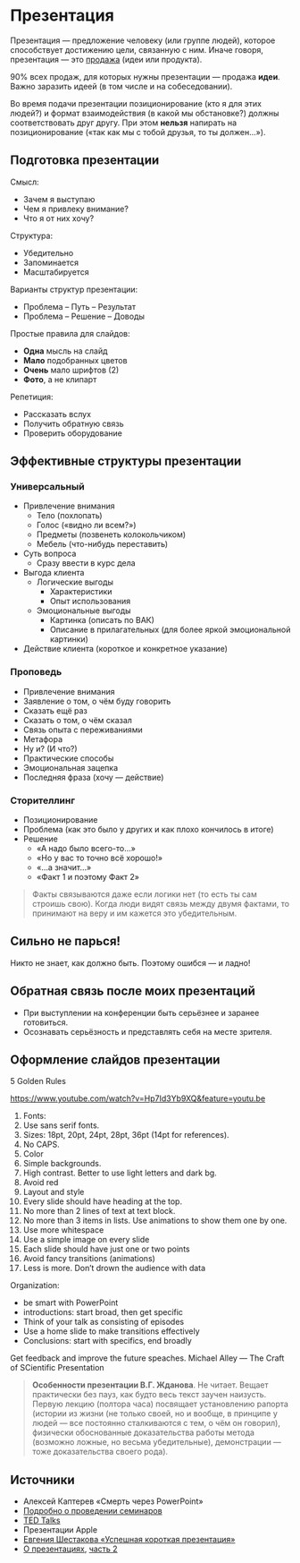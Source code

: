 # Презентация

Презентация — предложение человеку (или группе людей), которое способствует достижению цели, связанную с ним.
Иначе говоря, презентация — это [продажа](ссылка_на_продажи) (идеи или продукта).

90% всех продаж, для которых нужны презентации — продажа **идеи**.
Важно заразить идеей (в том числе и на собеседовании).

Во время подачи презентации позиционирование (кто я для этих людей?) и формат взаимодействия (в какой мы обстановке?) должны соответствовать друг другу.
При этом **нельзя** напирать на позиционирование («так как мы с тобой друзья, то ты должен…»).

## Подготовка презентации

Смысл:
- Зачем я выступаю
- Чем я привлеку внимание?
- Что я от них хочу?

Структура:
- Убедительно
- Запоминается
- Масштабируется

Варианты структур презентации:
- Проблема – Путь – Результат
- Проблема – Решение – Доводы

Простые правила для слайдов:
- **Одна** мысль на слайд
- **Мало** подобранных цветов
- **Очень** мало шрифтов (2)
- **Фото**, а не клипарт

Репетиция:
- Рассказать вслух
- Получить обратную связь
- Проверить оборудование

## Эффективные структуры презентации

### Универсальный
- Привлечение внимания
	- Тело (похлопать)
	- Голос («видно ли всем?»)
	- Предметы (позвенеть колокольчиком)
	- Мебель (что-нибудь переставить)
- Суть вопроса
	- Сразу ввести в курс дела
- Выгода клиента
	- Логические выгоды
		- Характеристики
		- Опыт использования
	- Эмоциональные выгоды
		- Картинка (описать по ВАК)
		- Описание в прилагательных (для более яркой эмоциональной картинки)
- Действие клиента (короткое и конкретное указание)

### Проповедь
- Привлечение внимания
- Заявление о том, о чём буду говорить
- Сказать ещё раз
- Сказать о том, о чём сказал
- Связь опыта с переживаниями
- Метафора
- Ну и? (И что?)
- Практические способы
- Эмоциональная зацепка
- Последняя фраза (хочу — действие)

### Сторителлинг
- Позиционирование
- Проблема (как это было у других и как плохо кончилось в итоге)
- Решение
	- «А надо было всего-то…»
	- «Но у вас то точно всё хорошо!»
	- «…а значит…»
	- «Факт 1 и поэтому Факт 2»

> Факты связываются даже если логики нет (то есть ты сам строишь свою).
Когда люди видят связь между двумя фактами, то принимают на веру и им кажется это убедительным.




## Сильно не парься!

Никто не знает, как должно быть.
Поэтому ошибся — и ладно!


## Обратная связь после моих презентаций
- При выступлении на конференции быть серьёзнее и заранее готовиться.
- Осознавать серьёзность и представлять себя на месте зрителя.

## Оформление слайдов презентации
5 Golden Rules

https://www.youtube.com/watch?v=Hp7Id3Yb9XQ&feature=youtu.be

1. Fonts:
  1. Use sans serif fonts.
  2. Sizes: 18pt, 20pt, 24pt, 28pt, 36pt (14pt for references).
  3. No CAPS.
2. Color
  1. Simple backgrounds.
  2. High contrast. Better to use light letters and dark bg.
  3. Avoid red
3. Layout and  style
  1. Every slide should have heading at the top.
  2. No more than 2 lines of text at text block.
  3. No more than 3 items in lists. Use animations to show them one by one.
  4. Use more whitespace
  5. Use a simple image on every slide
  6. Each slide should have just one or two points
  7. Avoid fancy transitions (animations)
  8. Less is more. Don’t drown the audience with data

Organization:
- be smart with PowerPoint
- introductions: start broad, then get specific
- Think of your talk as consisting of episodes
- Use a home slide to make transitions effectively
- Conclusions: start with specifics, end broadly

Get feedback and improve the future speaches.
Michael Alley — The Craft of SCientific Presentation



> __Особенности презентации В.Г. Жданова__.
Не читает.
Вещает практически без пауз, как будто весь текст заучен наизусть.
Первую лекцию (полтора часа) посвящает установлению рапорта (истории из жизни (не только своей, но и вообще, в принципе у людей — все постоянно сталкиваются с тем, о чём он говорил), физически обоснованные доказательства работы метода (возможно ложные, но весьма убедительные), демонстрации — тоже доказательства своего рода).


## Источники
- Алексей Каптерев «Смерть через PowerPoint»
- [Подробно о проведении семинаров](http://bogachev.ru/?p=7)
- [TED Talks](http://www.ted.com/talks)
- Презентации Apple
- [Евгения Шестакова «Успешная короткая презентация»](ссылка_на_конспект)
- [О презентациях](http://bogachev.ru/?p=7), [часть 2](http://bogachev.ru/?p=14)